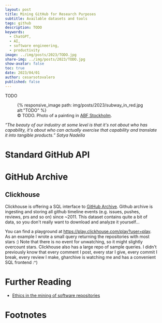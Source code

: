 ```yaml
---
layout: post
title: Mining GitHub for Research Purposes
subtitle: Available datasets and tools
tags: github
description: TODO
keywords:
  - ChatGPT,
  - AI,
  - software engineering,
  - productivity
image: ../img/posts/2023/TODO.jpg
share-img: ../img/posts/2023/TODO.jpg
show-avatar: false
toc: true
date: 2023/04/01
author: cesarsotovalero
published: false
---
```


TODO

<figure class="jb_picture">
  {% responsive_image path: img/posts/2023/subway_in_red.jpg alt:"TODO" %}
  <figcaption class="stroke"> 
    &#169; TODO. Photo of a painting in <a href="https://goo.gl/maps/cGN5k72vforbXD2T6">ABF Stockholm</a>.
  </figcaption>
</figure>

<aside class="quote">
    <em>“The beauty of our industry at some level is that it's not about who has capability, it's about who can actually exercise that capability and translate it into tangible products.” <cite>Satya Nadella</cite></em> 
</aside>

# Standard GitHub API


# GitHub Archive


## Clickhouse

Clickhouse is offering a SQL interface to [<i class="fab fa-github"></i> GitHub Archive](https://gharchive.org).
Github archive is ingesting and storing all github timeline events (e.g. issues, pushes, reviews, prs and so on) since ~2011. This dataset contains quite a bit of data, so you don't really want to download and analyze it yourself…

You can find a playground at https://play.clickhouse.com/play?user=play. As an example I wrote a small query returning the repositories with most stars :) Note that there is no event for unwatching, so it might slightly overcount stars.
Clickhouse also has a large repo of sample queries. I didn't previously know that every comment I post, every star I give, every commit I break, every review I make, gharchive is watching me and has a convenient SQL frontend :^)



# Further Reading

- [Ethics in the mining of software repositories](https://doi.org/10.1007/s10664-021-10057-7)



# Footnotes

[^1]: Great talk https://youtu.be/Unzc731iCUY